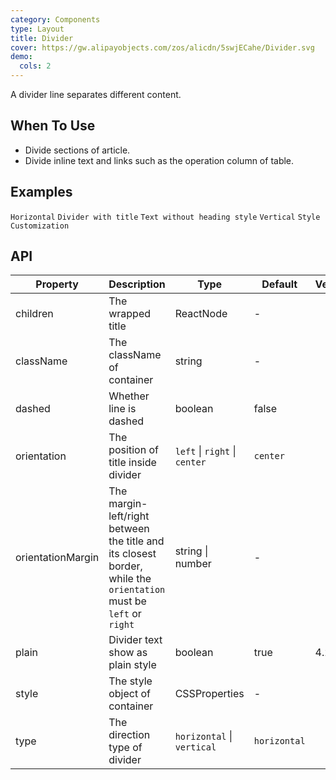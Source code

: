```yaml
---
category: Components
type: Layout
title: Divider
cover: https://gw.alipayobjects.com/zos/alicdn/5swjECahe/Divider.svg
demo:
  cols: 2
---
```


A divider line separates different content.

## When To Use

- Divide sections of article.
- Divide inline text and links such as the operation column of table.

## Examples

<code src="./demo/horizontal.tsx">Horizontal</code>
<code src="./demo/with-text.tsx">Divider with title</code>
<code src="./demo/plain.tsx">Text without heading style</code>
<code src="./demo/vertical.tsx">Vertical</code>
<code src="./demo/customize-style.tsx">Style Customization</code>

## API

| Property          | Description                                                                                                       | Type                          | Default      | Version |
| ----------------- | ----------------------------------------------------------------------------------------------------------------- | ----------------------------- | ------------ | ------- |
| children          | The wrapped title                                                                                                 | ReactNode                     | -            |         |
| className         | The className of container                                                                                        | string                        | -            |         |
| dashed            | Whether line is dashed                                                                                            | boolean                       | false        |         |
| orientation       | The position of title inside divider                                                                              | `left` \| `right` \| `center` | `center`     |         |
| orientationMargin | The margin-left/right between the title and its closest border, while the `orientation` must be `left` or `right` | string \| number              | -            |         |
| plain             | Divider text show as plain style                                                                                  | boolean                       | true         | 4.2.0   |
| style             | The style object of container                                                                                     | CSSProperties                 | -            |         |
| type              | The direction type of divider                                                                                     | `horizontal` \| `vertical`    | `horizontal` |         |
